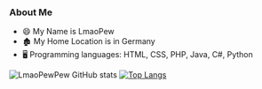 ### About Me
- 😄 My Name is LmaoPew
- 🏚️ My Home Location is in Germany
- 🖥️ Programming languages: HTML, CSS, PHP, Java, C#, Python 

![LmaoPewPew GitHub stats](https://github-readme-stats.vercel.app/api?username=LmaoPewPew&show_icons=true&theme=dark) [![Top Langs](https://github-readme-stats.vercel.app/api/top-langs/?username=LmaoPewPew&sho_icons=true&langs_count=10&exclude_repo=deezdump&layout=compact&theme=dark)](https://github.com/anuraghazra/github-readme-stats)

